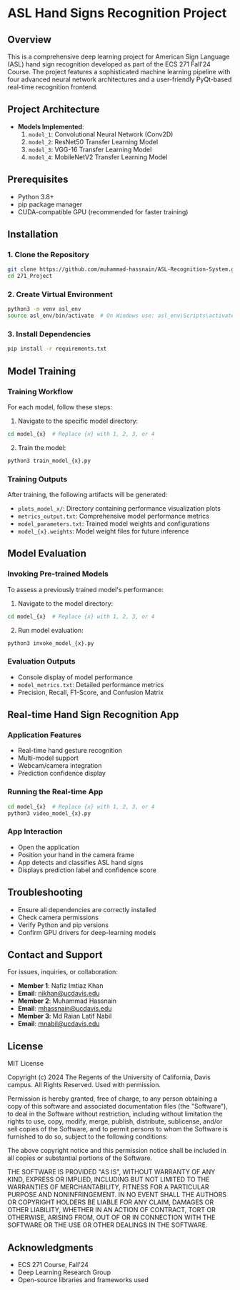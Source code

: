 # ASL Hand Signs Recognition Project
## Overview
This is a comprehensive deep learning project for American Sign Language (ASL) hand sign recognition developed as part of the ECS 271 Fall'24 Course. The project features a sophisticated machine learning pipeline with four advanced neural network architectures and a user-friendly PyQt-based real-time recognition frontend.

## Project Architecture
- **Models Implemented**:
  1. `model_1`: Convolutional Neural Network (Conv2D)
  2. `model_2`: ResNet50 Transfer Learning Model
  3. `model_3`: VGG-16 Transfer Learning Model
  4. `model_4`: MobileNetV2 Transfer Learning Model

## Prerequisites
- Python 3.8+
- pip package manager
- CUDA-compatible GPU (recommended for faster training)

## Installation

### 1. Clone the Repository
```bash
git clone https://github.com/muhammad-hassnain/ASL-Recognition-System.git
cd 271_Project
```

### 2. Create Virtual Environment
```bash
python3 -m venv asl_env
source asl_env/bin/activate  # On Windows use: asl_env\Scripts\activate
```

### 3. Install Dependencies
```bash
pip install -r requirements.txt
```

## Model Training

### Training Workflow
For each model, follow these steps:

1. Navigate to the specific model directory:
```bash
cd model_{x}  # Replace {x} with 1, 2, 3, or 4
```

2. Train the model:
```bash
python3 train_model_{x}.py
```

### Training Outputs
After training, the following artifacts will be generated:
- `plots_model_x/`: Directory containing performance visualization plots
- `metrics_output.txt`: Comprehensive model performance metrics
- `model_parameters.txt`: Trained model weights and configurations
- `model_{x}.weights`: Model weight files for future inference

## Model Evaluation

### Invoking Pre-trained Models
To assess a previously trained model's performance:

1. Navigate to the model directory:
```bash
cd model_{x}  # Replace {x} with 1, 2, 3, or 4
```

2. Run model evaluation:
```bash
python3 invoke_model_{x}.py
```

### Evaluation Outputs
- Console display of model performance
- `model_metrics.txt`: Detailed performance metrics
- Precision, Recall, F1-Score, and Confusion Matrix

## Real-time Hand Sign Recognition App

### Application Features
- Real-time hand gesture recognition
- Multi-model support
- Webcam/camera integration
- Prediction confidence display

### Running the Real-time App
```bash
cd model_{x}  # Replace {x} with 1, 2, 3, or 4
python3 video_model_{x}.py
```

### App Interaction
- Open the application
- Position your hand in the camera frame
- App detects and classifies ASL hand signs
- Displays prediction label and confidence score

## Troubleshooting
- Ensure all dependencies are correctly installed
- Check camera permissions
- Verify Python and pip versions
- Confirm GPU drivers for deep-learning models

## Contact and Support
For issues, inquiries, or collaboration:
- **Member 1**: Nafiz Imtiaz Khan
- **Email**: nikhan@ucdavis.edu
- **Member 2**: Muhammad Hassnain
- **Email**: mhassnain@ucdavis.edu
- **Member 3**: Md Raian Latif Nabil
- **Email**: mnabil@ucdavis.edu

## License
MIT License

Copyright (c) 2024 The Regents of the University of California, Davis campus. All Rights Reserved. Used with permission.

Permission is hereby granted, free of charge, to any person obtaining a copy
of this software and associated documentation files (the "Software"), to deal
in the Software without restriction, including without limitation the rights
to use, copy, modify, merge, publish, distribute, sublicense, and/or sell
copies of the Software, and to permit persons to whom the Software is
furnished to do so, subject to the following conditions:

The above copyright notice and this permission notice shall be included in all
copies or substantial portions of the Software.

THE SOFTWARE IS PROVIDED "AS IS", WITHOUT WARRANTY OF ANY KIND, EXPRESS OR
IMPLIED, INCLUDING BUT NOT LIMITED TO THE WARRANTIES OF MERCHANTABILITY,
FITNESS FOR A PARTICULAR PURPOSE AND NONINFRINGEMENT. IN NO EVENT SHALL THE
AUTHORS OR COPYRIGHT HOLDERS BE LIABLE FOR ANY CLAIM, DAMAGES OR OTHER
LIABILITY, WHETHER IN AN ACTION OF CONTRACT, TORT OR OTHERWISE, ARISING FROM,
OUT OF OR IN CONNECTION WITH THE SOFTWARE OR THE USE OR OTHER DEALINGS IN THE
SOFTWARE.


## Acknowledgments
- ECS 271 Course, Fall'24
- Deep Learning Research Group
- Open-source libraries and frameworks used
